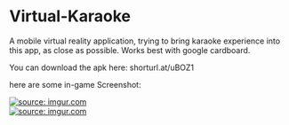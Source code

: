 # Virtual-Karaoke
A mobile virtual reality application, trying to bring karaoke experience into this app, as close as possible. Works best with google cardboard.

You can download the apk here: shorturl.at/uBOZ1

here are some in-game Screenshot:

<a href="https://imgur.com/XqBSCEd"><img src="https://i.imgur.com/XqBSCEd.png" title="source: imgur.com" /></a>
<Br>
<a href="https://imgur.com/XU5y1sl"><img src="https://i.imgur.com/XU5y1sl.png" title="source: imgur.com" /></a>
